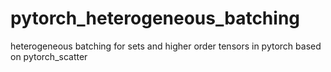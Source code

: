# pytorch_heterogeneous_batching
heterogeneous batching for sets and higher order tensors in pytorch based on pytorch_scatter
